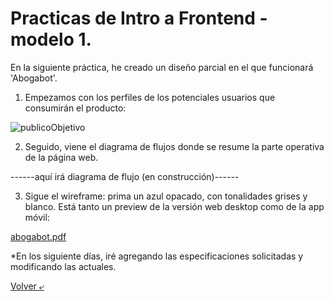 # Practicas de Intro a Frontend - modelo 1. 

En la siguiente práctica, he creado un diseño parcial en el que funcionará 'Abogabot'. 


1. Empezamos con los perfiles de los potenciales usuarios que consumirán el producto: 


![publicoObjetivo](https://user-images.githubusercontent.com/109090301/194165989-7118e734-66e9-4951-8328-c914a0f173a0.png)

2. Seguido, viene el diagrama de flujos donde se resume la parte operativa de la página web. 

------aquí irá diagrama de flujo (en construcción)------



3. Sigue el wireframe: prima un azul opacado, con tonalidades grises y blanco. Está tanto un preview de la versión web desktop como de la app móvil: 



[abogabot.pdf](https://github.com/antonioescorciav/MisionFrontEnd/files/9719068/abogabot.pdf)


*En los siguiente días, iré agregando las especificaciones solicitadas y modificando las actuales. 

[Volver &ldca;](/01%20-%20INTRO/README.md "Regresar a página anterior")
